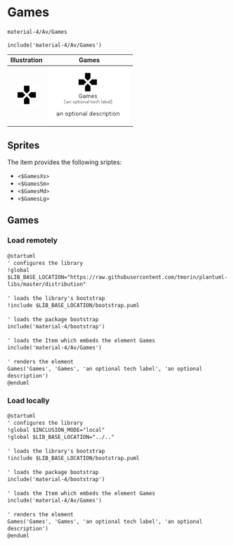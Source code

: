 # Games


```text
material-4/Av/Games
```

```text
include('material-4/Av/Games')
```



| Illustration | Games |
| :---: | :---: |
| ![illustration for Illustration](../../material-4/Av/Games.png) | ![illustration for Games](../../material-4/Av/Games.Local.png) |



## Sprites
The item provides the following sriptes:

- `<$GamesXs>`
- `<$GamesSm>`
- `<$GamesMd>`
- `<$GamesLg>`





## Games

### Load remotely
```plantuml
@startuml
' configures the library
!global $LIB_BASE_LOCATION="https://raw.githubusercontent.com/tmorin/plantuml-libs/master/distribution"

' loads the library's bootstrap
!include $LIB_BASE_LOCATION/bootstrap.puml

' loads the package bootstrap
include('material-4/bootstrap')

' loads the Item which embeds the element Games
include('material-4/Av/Games')

' renders the element
Games('Games', 'Games', 'an optional tech label', 'an optional description')
@enduml
```

### Load locally
```plantuml
@startuml
' configures the library
!global $INCLUSION_MODE="local"
!global $LIB_BASE_LOCATION="../.."

' loads the library's bootstrap
!include $LIB_BASE_LOCATION/bootstrap.puml

' loads the package bootstrap
include('material-4/bootstrap')

' loads the Item which embeds the element Games
include('material-4/Av/Games')

' renders the element
Games('Games', 'Games', 'an optional tech label', 'an optional description')
@enduml
```

